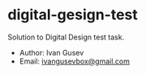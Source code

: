 # digital-gesign-test

Solution to Digital Design test task.

* Author: Ivan Gusev
* Email: [ivangusevbox@gmail.com](mailto:ivangusevbox@gmail.com=)